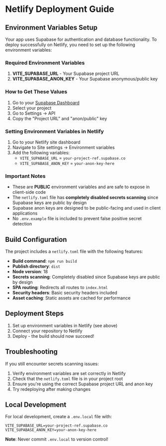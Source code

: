 # Netlify Deployment Guide

## Environment Variables Setup

Your app uses Supabase for authentication and database functionality. To deploy successfully on Netlify, you need to set up the following environment variables:

### Required Environment Variables

1. **VITE_SUPABASE_URL** - Your Supabase project URL
2. **VITE_SUPABASE_ANON_KEY** - Your Supabase anonymous/public key

### How to Get These Values

1. Go to your [Supabase Dashboard](https://supabase.com/dashboard)
2. Select your project
3. Go to Settings → API
4. Copy the "Project URL" and "anon/public" key

### Setting Environment Variables in Netlify

1. Go to your Netlify site dashboard
2. Navigate to Site settings → Environment variables
3. Add the following variables:
   - `VITE_SUPABASE_URL` = `your-project-ref.supabase.co`
   - `VITE_SUPABASE_ANON_KEY` = `your-anon-key-here`

### Important Notes

- These are **PUBLIC** environment variables and are safe to expose in client-side code
- The `netlify.toml` file has **completely disabled secrets scanning** since Supabase keys are public by design
- Supabase anon keys are designed to be public-facing and used in client applications
- No `.env.example` file is included to prevent false positive secret detection

## Build Configuration

The project includes a `netlify.toml` file with the following features:

- **Build command**: `npm run build`
- **Publish directory**: `dist`
- **Node version**: 18
- **Secrets scanning**: Completely disabled since Supabase keys are public by design
- **SPA routing**: Redirects all routes to `index.html`
- **Security headers**: Basic security headers included
- **Asset caching**: Static assets are cached for performance

## Deployment Steps

1. Set up environment variables in Netlify (see above)
2. Connect your repository to Netlify
3. Deploy - the build should now succeed!

## Troubleshooting

If you still encounter secrets scanning issues:

1. Verify environment variables are set correctly in Netlify
2. Check that the `netlify.toml` file is in your project root
3. Ensure you're using the correct Supabase project URL and anon key
4. Try redeploying after making changes

## Local Development

For local development, create a `.env.local` file with:

```
VITE_SUPABASE_URL=your-project-ref.supabase.co
VITE_SUPABASE_ANON_KEY=your-anon-key-here
```

**Note**: Never commit `.env.local` to version control!
